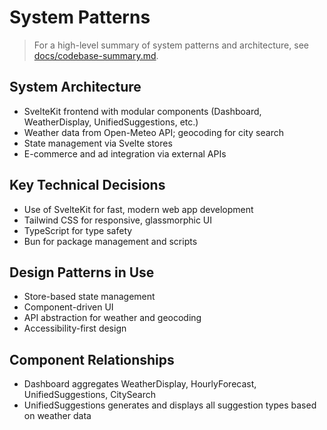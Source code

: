 # System Patterns

> For a high-level summary of system patterns and architecture, see [docs/codebase-summary.md](../docs/codebase-summary.md).

## System Architecture
- SvelteKit frontend with modular components (Dashboard, WeatherDisplay, UnifiedSuggestions, etc.)
- Weather data from Open-Meteo API; geocoding for city search
- State management via Svelte stores
- E-commerce and ad integration via external APIs

## Key Technical Decisions
- Use of SvelteKit for fast, modern web app development
- Tailwind CSS for responsive, glassmorphic UI
- TypeScript for type safety
- Bun for package management and scripts

## Design Patterns in Use
- Store-based state management
- Component-driven UI
- API abstraction for weather and geocoding
- Accessibility-first design

## Component Relationships
- Dashboard aggregates WeatherDisplay, HourlyForecast, UnifiedSuggestions, CitySearch
- UnifiedSuggestions generates and displays all suggestion types based on weather data